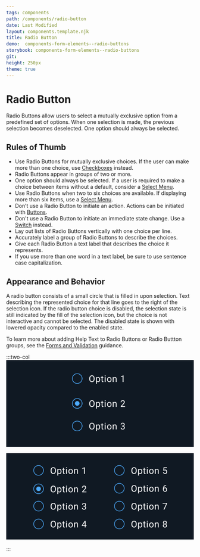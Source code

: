 ```yaml
---
tags: components
path: /components/radio-button
date: Last Modified
layout: components.template.njk
title: Radio Button
demo:  components-form-elements--radio-buttons
storybook: components-form-elements--radio-buttons
git:
height: 250px
theme: true
---
```


# Radio Button

Radio Buttons allow users to select a mutually exclusive option from a predefined set of options. When one selection is made, the previous selection becomes deselected. One option should always be selected.

## Rules of Thumb
- Use Radio Buttons for mutually exclusive choices. If the user can make more than one choice, use [Checkboxes](components/checkbox) instead.
- Radio Buttons appear in groups of two or more.
- One option should always be selected. If a user is required to make a choice between items without a default, consider a [Select Menu](components/select).
- Use Radio Buttons when two to six choices are available. If displaying more than six items, use a [Select Menu](components/select).
- Don’t use a Radio Button to initiate an action. Actions can be initiated with [Buttons](components/button).
- Don't use a Radio Button to initiate an immediate state change. Use a [Switch](components/toggle) instead.
- Lay out lists of Radio Buttons vertically with one choice per line.
- Accurately label a group of Radio Buttons to describe the choices.
- Give each Radio Button a text label that describes the choice it represents.
- If you use more than one word in a text label, be sure to use sentence case capitalization.

## Appearance and Behavior
A radio button consists of a small circle that is filled in upon selection. Text describing the represented choice for that line goes to the right of the selection icon. If the radio button choice is disabled, the selection state is still indicated by the fill of the selection icon, but the choice is not interactive and cannot be selected. The disabled state is shown with lowered opacity compared to the enabled state.

To learn more about adding Help Text to Radio Buttons or Radio Buttton groups, see the [Forms and Validation](/patterns/forms-and-validation) guidance. 

:::two-col
![Do: Use Radio Buttons when asking users to select a mutually exclusive option from a predefined set of options. When one selection is made, a previous selection becomes deselected.](/img/components/radio-buttons-do-1.png "Do: Use Radio Buttons when asking users to select a mutually exclusive option from a predefined set of options. When one selection is made, a previous selection becomes deselected.")

![Don’t: Use Radio Buttons to display more than six items. Instead, use a Select Menu.](/img/components/radio-buttons-dont-1.png "Don’t: Use Radio Buttons to display more than six items. Instead, use a Select Menu.")

:::
